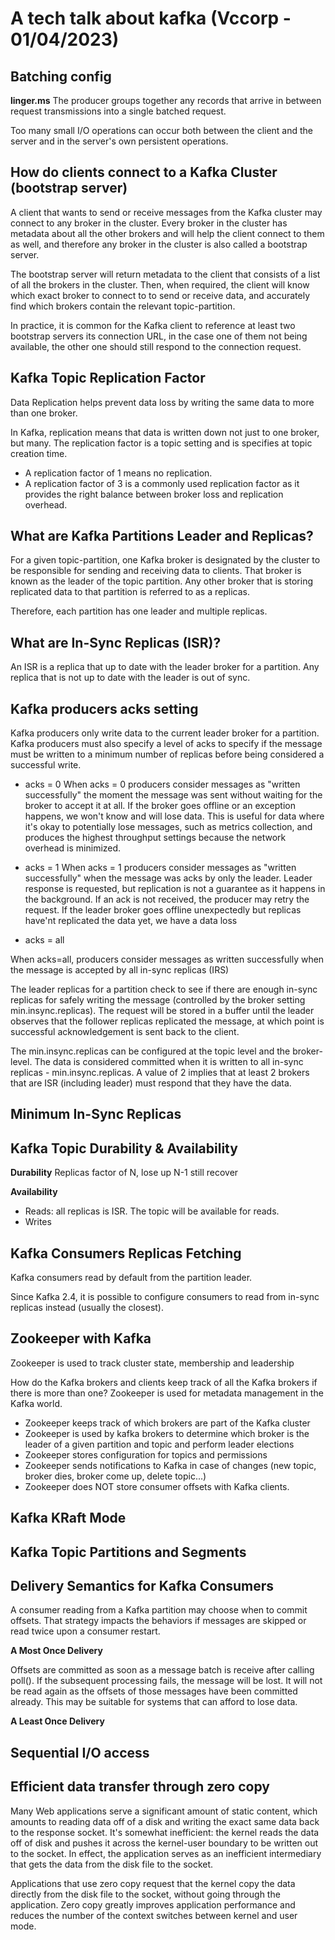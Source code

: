# A tech talk about kafka (Vccorp - 01/04/2023) 

## Batching config

**linger.ms**
The producer groups together any records that arrive in between request transmissions into a single batched request.


Too many small I/O operations can occur both between the client and the server and in the server's own persistent operations.

## How do clients connect to a Kafka Cluster (bootstrap server)

A client that wants to send or receive messages from the Kafka cluster may connect to any broker in the cluster. Every broker in the cluster has metadata about all the other brokers and will help the client connect to them as well, and therefore any broker in the cluster is also called a bootstrap server.

The bootstrap server will return metadata to the client that consists of a list of all the brokers in the cluster. Then, when required, the client will know which exact broker to connect to to send or receive data, and accurately find which brokers contain the relevant topic-partition.

In practice, it is common for the Kafka client to reference at least two bootstrap servers its connection URL, in the case one of them not being available, the other one should still respond to the connection request.

## Kafka Topic Replication Factor

Data Replication helps prevent data loss by writing the same data to more than one broker.

In Kafka, replication means that data is written down not just to one broker, but many.
The replication factor is a topic setting and is specifies at topic creation time.
- A replication factor of 1 means no replication. 
- A replication factor of 3 is a commonly used replication factor as it provides the right balance between broker loss and replication overhead.

## What are Kafka Partitions Leader and Replicas?

For a given topic-partition, one Kafka broker is designated by the cluster to be responsible for sending and receiving data to clients. That broker is known as the leader of the topic partition. Any other broker that is storing replicated data to that partition is referred to as a replicas.

Therefore, each partition has one leader and multiple replicas.

## What are In-Sync Replicas (ISR)?

An ISR is a replica that up to date with the leader broker for a partition. Any replica that is not up to date with the leader is out of sync.

## Kafka producers acks setting

Kafka producers only write data to the current leader broker for a partition.
Kafka producers must also specify a level of acks to specify if the message must be written to a minimum number of replicas before being considered a successful write.

- acks = 0
When acks = 0 producers consider messages as "written successfully" the moment the message was sent without waiting for the broker to accept it at all.
If the broker goes offline  or an exception happens, we won't know and will lose data. This is useful for data where it's okay to potentially lose messages, such as metrics collection, and produces the highest throughput settings because the network overhead is minimized.

- acks = 1
When acks = 1 producers consider messages as "written successfully" when the message was acks by only the leader. 
Leader response is requested, but replication is not a guarantee as it happens in the background. If an ack is not received, the producer may retry the request. If the leader broker goes offline unexpectedly but replicas have'nt replicated the data yet, we have a data loss

- acks = all

When acks=all, producers consider messages as written successfully when the message is accepted by all in-sync replicas (IRS)

The leader replicas for a partition check to see if there are enough in-sync replicas for safely writing the message (controlled by the broker setting min.insync.replicas). The request will be stored in a buffer until the leader observes that the follower replicas replicated the message, at which point is successful acknowledgement is sent back to the client. 

The min.insync.replicas can be configured at the topic level and the broker-level. The data is considered committed when it is written to all in-sync replicas - min.insync.replicas. A value of 2 implies that at least 2 brokers that are ISR (including leader) must respond that they have the data.


## Minimum In-Sync Replicas

## Kafka Topic Durability & Availability

**Durability** Replicas factor of N, lose up N-1 still recover

**Availability**

- Reads: all replicas is ISR. The topic will be available for reads.
- Writes

## Kafka Consumers Replicas Fetching

Kafka consumers read by default from the partition leader.

Since Kafka 2.4, it is possible to configure consumers to read from in-sync replicas instead (usually the closest).

## Zookeeper with Kafka

Zookeeper is used to track cluster state, membership and leadership

How do the Kafka brokers and clients keep track of all the Kafka brokers if there is more than one? 
Zookeeper is used for metadata management in the Kafka world. 
- Zookeeper keeps track of which brokers are part of the Kafka cluster
- Zookeeper is used by kafka brokers to determine which broker is the leader of a given partition and topic and perform leader elections
- Zookeeper stores configuration for topics and permissions
- Zookeeper sends notifications to Kafka in case of changes (new topic, broker dies, broker come up, delete topic...)
- Zookeeper does NOT store consumer offsets with Kafka clients.

## Kafka KRaft Mode

## Kafka Topic Partitions and Segments

## Delivery Semantics for Kafka Consumers

A consumer reading from a Kafka partition may choose when to commit offsets. That strategy impacts the behaviors if messages are skipped or read twice upon a consumer restart.

**A Most Once Delivery**

Offsets are committed as soon as a message batch is receive after calling poll(). If the subsequent processing fails, the message will be lost. It will not be read again as the offsets of those messages have been committed already. This may be suitable for systems that can afford to lose data.

**A Least Once Delivery**

## Sequential I/O access

## Efficient data transfer through zero copy

Many Web applications serve a significant amount of static content, which amounts to reading data off of a disk and writing the exact same data back to the response socket. It's somewhat inefficient: the kernel reads the data off of disk and pushes it across the kernel-user boundary to be written out to the socket. In effect, the application serves as an inefficient intermediary that gets the data from the disk file to the socket.

Applications that use zero copy request that the kernel copy the data directly from the disk file to the socket, without going through the application. Zero copy greatly improves application performance and reduces the number of the context switches between kernel and user mode.


